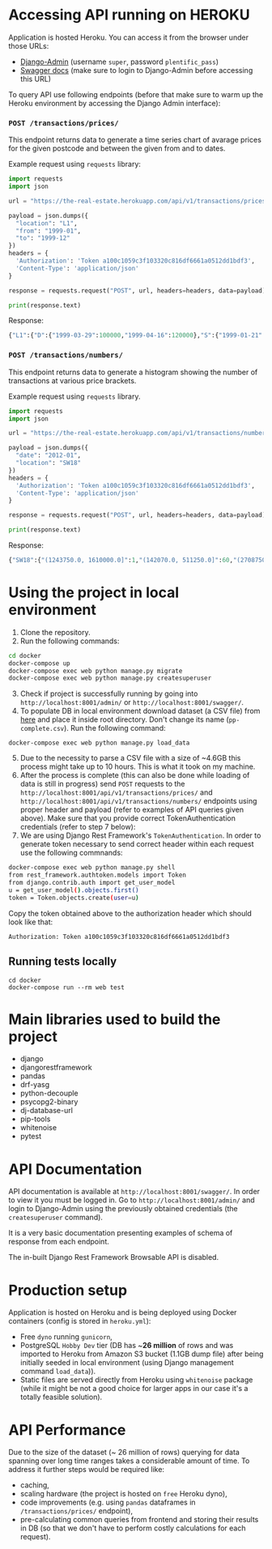 # Accessing API running on HEROKU

Application is hosted Heroku. You can access it from the browser under those URLs:

- [Django-Admin](https://the-real-estate.herokuapp.com/admin/) (username `super`, password `plentific_pass`)
- [Swagger docs](https://the-real-estate.herokuapp.com/swagger/) (make sure to login to Django-Admin before accessing this URL)

To query API use following endpoints (before that make sure to warm up the Heroku environment by accessing the Django Admin interface):

### `POST /transactions/prices/`

This endpoint returns data to generate a time series chart of avarage prices for the given postcode and between the given from and to dates.

Example request using `requests` library:

```python
import requests
import json

url = "https://the-real-estate.herokuapp.com/api/v1/transactions/prices/"

payload = json.dumps({
  "location": "L1",
  "from": "1999-01",
  "to": "1999-12"
})
headers = {
  'Authorization': 'Token a100c1059c3f103320c816df6661a0512dd1bdf3',
  'Content-Type': 'application/json'
}

response = requests.request("POST", url, headers=headers, data=payload)

print(response.text)
```

Response:

```python
{"L1":{"D":{"1999-03-29":100000,"1999-04-16":120000},"S":{"1999-01-21":499995,"1999-01-22":26622,"1999-02-05":30000,"1999-03-30":47500,"1999-03-31":40000},"T":{"1999-03-31":60000,"1999-07-16":100000,"1999-10-27":47500,"1999-11-08":132500},"F":{"1999-03-12":49950,"1999-04-30":63000,"1999-05-28":51500,"1999-07-29":39500,"1999-10-19":62000,"1999-11-09":62000,"1999-11-11":94000,"1999-11-12":89000,"1999-11-22":98000,"1999-11-30":86000,"1999-12-06":105000,"1999-12-23":72000}}}
```

### `POST /transactions/numbers/`

This endpoint returns data to generate a histogram showing the number of transactions at various price brackets.

Example request using `requests` library.

```python
import requests
import json

url = "https://the-real-estate.herokuapp.com/api/v1/transactions/numbers/"

payload = json.dumps({
  "date": "2012-01",
  "location": "SW18"
})
headers = {
  'Authorization': 'Token a100c1059c3f103320c816df6661a0512dd1bdf3',
  'Content-Type': 'application/json'
}

response = requests.request("POST", url, headers=headers, data=payload)

print(response.text)

```

Response:

```python
{"SW18":{"(1243750.0, 1610000.0]":1,"(142070.0, 511250.0]":60,"(2708750.0, 3075000.0]":2,"(511250.0, 877500.0]":27,"(877500.0, 1243750.0]":6}}
```

# Using the project in local environment

1. Clone the repository.
2. Run the following commands:

```bash
cd docker
docker-compose up
docker-compose exec web python manage.py migrate
docker-compose exec web python manage.py createsuperuser
```

3. Check if project is successfully running by going into `http://localhost:8001/admin/` or `http://localhost:8001/swagger/`.
4. To populate DB in local environment download dataset (a CSV file) from [here](http://prod.publicdata.landregistry.gov.uk.s3-website-eu-west-1.amazonaws.com/pp-complete.csv1) and place it inside root directory. Don't change its name (`pp-complete.csv`). Run the following command:

```
docker-compose exec web python manage.py load_data
```

5. Due to the necessity to parse a CSV file with a size of ~4.6GB this process might take up to 10 hours. This is what it took on my machine.
6. After the process is complete (this can also be done while loading of data is still in progress) send `POST` requests to the `http://localhost:8001/api/v1/transactions/prices/` and `http://localhost:8001/api/v1/transactions/numbers/` endpoints using proper header and payload (refer to examples of API queries given above). Make sure that you provide correct TokenAuthentication credentials (refer to step 7 below):
7. We are using Django Rest Framework's `TokenAuthentication`. In order to generate token necessary to send correct header within each request use the following commnands:

```bash
docker-compose exec web python manage.py shell
from rest_framework.authtoken.models import Token
from django.contrib.auth import get_user_model
u = get_user_model().objects.first()
token = Token.objects.create(user=u)
```

Copy the token obtained above to the authorization header which should look like that:

```
Authorization: Token a100c1059c3f103320c816df6661a0512dd1bdf3
```

## Running tests locally

```
cd docker
docker-compose run --rm web test
```

# Main libraries used to build the project

- django
- djangorestframework
- pandas
- drf-yasg
- python-decouple
- psycopg2-binary
- dj-database-url
- pip-tools
- whitenoise
- pytest

# API Documentation

API documentation is available at `http://localhost:8001/swagger/`. In order to view it you must be logged in. Go to `http://localhost:8001/admin/` and login to Django-Admin using the previously obtained credentials (the `createsuperuser` command).

It is a very basic documentation presenting examples of schema of response from each endpoint.

The in-built Django Rest Framework Browsable API is disabled.

# Production setup

Application is hosted on Heroku and is being deployed using Docker containers (config is stored in `heroku.yml`):

- Free `dyno` running `gunicorn`,
- PostgreSQL `Hobby Dev` tier (DB has ~**26 million** of rows and was imported to Heroku from Amazon S3 bucket (1.1GB dump file) after being initially seeded in local environment (using Django management command `load_data`)).
- Static files are served directly from Heroku using `whitenoise` package (while it might be not a good choice for larger apps in our case it's a totally feasible solution).

# API Performance

Due to the size of the dataset (~ 26 million of rows) querying for data spanning over long time ranges takes a considerable amount of time. To address it further steps would be required like:

- caching,
- scaling hardware (the project is hosted on `free` Heroku dyno),
- code improvements (e.g. using `pandas` dataframes in `/transactions/prices/` endpoint),
- pre-calculating common queries from frontend and storing their results in DB (so that we don't have to perform costly calculations for each request).
